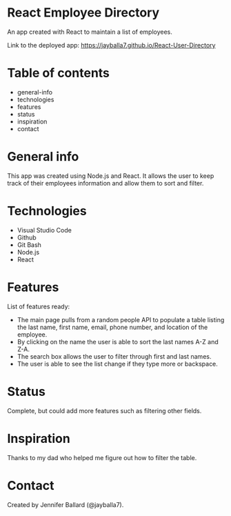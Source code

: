 # React Employee Directory
An app created with React to maintain a list of employees.

Link to the deployed app: https://jayballa7.github.io/React-User-Directory

# Table of contents
* general-info
* technologies
* features
* status
* inspiration
* contact

# General info
This app was created using Node.js and React. It allows the user to keep track of their employees information and allow them to sort and filter.

# Technologies
* Visual Studio Code
* Github
* Git Bash
* Node.js
* React

# Features
List of features ready:
* The main page pulls from a random people API to populate a table listing the last name, first name, email, phone number, and location of the employee.
* By clicking on the name the user is able to sort the last names A-Z and Z-A.
* The search box allows the user to filter through first and last names.
* The user is able to see the list change if they type more or backspace.

# Status
Complete, but could add more features such as filtering other fields.

# Inspiration
Thanks to my dad who helped me figure out how to filter the table.

# Contact
Created by Jennifer Ballard (@jayballa7).
